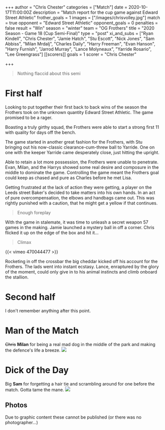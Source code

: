 +++
author = "Chris Chester"
categories = ["Match"]
date = 2020-10-17T11:00:00Z
description = "Match report for the cup game against Edward Street Athletic"
frother_goals = 1
images = ["/images/chrisvolley.jpg"]
match = true
opponent = "Edward Street Athletic"
opponent_goals = 0
penalties = false
result = "Win"
season = "winter"
team = "OG Frothers"
title = "2020 Season - Game 18 (Cup Semi-Final)"
type = "post"
xi_and_subs = ["Ryan Kindell", "Chris Chester", "Jamie Hatch", "Stu Escott", "Nick Jones", "Sam Abbiss", "Milan Mrdalj", "Charles Daily", "Harry Freeman", "Evan Hanson", "Harry Furnish", "Jarrod Murray", "Lance Molyneaux", "Yarride Rosario", "Lee Greengrass"]
[[scorers]]
goals = 1
scorer = "Chris Chester"

+++
> Nothing flaccid about this semi

# First half

Looking to put together their first back to back wins of the season the Frothers took on the unknown quantity Edward Street Athletic. The game promised to be a rager.

Boasting a truly girthy squad, the Frothers were able to start a strong first 11 with quality for days off the bench.

The game started in another great fashion for the Frothers, with Stu bringing out his now-classic clearance-cum-threw ball to Yarride. One on one with the keeper Yarride came desperately close, just hitting the upright.

Able to retain a lot more possession, the Frothers were unable to penetrate. Evan, Milan, and the Harrys showed some real desire and composure in the middle to dominate the game. Controlling the game meant the Frothers goal could keep as chased and pure as Charles before he met Lisa.

Getting frustrated at the lack of action they were getting, a player on the Leeds street Baker's decided to take matters into his own hands. In an act of pure overcompensation, the elbows and handbags came out. This was rightly punished with a caution, that he might get a yellow if that continues.

> Enough foreplay

With the game in stalemate, it was time to unleash a secret weapon 57 games in the making. Jamie launched a mystery ball in off a corner. Chris flicked it up on the edge of the box and hit it...

> Climax

{{< vimeo 470044477 >}}

Rocketing in off the crossbar the big cheddar kicked off his account for the Frothers. The lads went into instant ecstasy. Lance, enraptured by the glory of the moment, could only give in to his animal instincts and climb onboard the stallion.

# Second half

I don't remember anything after this point.

# Man of the Match

~~Chris~~ **Milan** for being a real mad dog in the middle of the park and making the defence's life a breeze.
![](/images/milangoof.jpg)

# Dick of the Day

Big **Sam** for forgetting a hair tie and scrambling around for one before the match. Gotta tame the mane.
![](/images/sampony.jpg)

## Photos

Due to graphic content these cannot be published (or there was no photographer...)